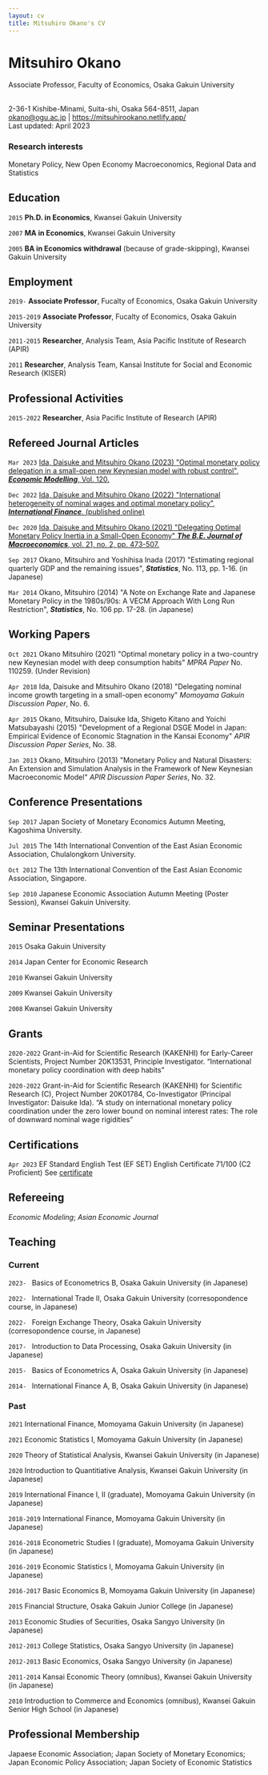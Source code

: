 ```yaml
---
layout: cv
title: Mitsuhiro Okano's CV
---
```

# Mitsuhiro Okano

Associate Professor, Faculty of Economics, Osaka Gakuin University

<div id="webaddress">
<br />
2-36-1 Kishibe-Minami, Suita-shi, Osaka 564-8511, Japan
<br />
<a href="okano@ogu.ac.jp">okano@ogu.ac.jp</a>
| <a href="https://mitsuhirookano.netlify.app/">https://mitsuhirookano.netlify.app/</a>
<br />
Last updated: April 2023
<br />
</div>


### Research interests

Monetary Policy, New Open Economy Macroeconomics, Regional Data and Statistics


## Education

`2015`
__Ph.D. in Economics__, Kwansei Gakuin University 

`2007`
__MA in Economics__, Kwansei Gakuin University 

`2005`
__BA in Economics withdrawal__ (because of grade-skipping), Kwansei Gakuin University 


## Employment

`2019-`
__Associate Professor__, Fucalty of Economics, Osaka Gakuin University

`2015-2019`
__Associate Professor__, Fucalty of Economics, Osaka Gakuin University

`2011-2015`
__Researcher__, Analysis Team, Asia Pacific Institute of Research (APIR)

`2011`
__Researcher__, Analysis Team, Kansai Institute for Social and Economic Research (KISER)


## Professional Activities

`2015-2022`
__Researcher__, Asia Pacific Institute of Research (APIR)


##  Refereed Journal Articles
`Mar 2023`
[Ida, Daisuke and Mitsuhiro Okano (2023) "Optimal monetary policy delegation in a small-open new Keynesian model with robust control", ___Economic Modelling___, Vol. 120.](https://doi.org/https://doi.org/10.1016/j.econmod.2022.106154)

`Dec 2022`
[Ida, Daisuke and Mitsuhiro Okano (2022) "International heterogeneity of nominal wages and optimal monetary policy", ___International Finance___. (published online)](https://doi.org/10.1111/infi.12429)

`Dec 2020`
[Ida, Daisuke and Mitsuhiro Okano (2021) "Delegating Optimal Monetary Policy Inertia in a Small-Open Economy" ___The B.E. Journal of Macroeconomics___, vol. 21, no. 2, pp. 473-507. ](https://doi.org/doi:10.1515/bejm-2020-0181)

`Sep 2017`
Okano, Mitsuhiro and Yoshihisa Inada (2017) "Estimating regional quarterly GDP and the remaining issues", ___Statistics___, No. 113, pp. 1-16. (in Japanese)

`Mar 2014`
Okano, Mitsuhiro (2014) "A Note on Exchange Rate and Japanese Monetary Policy in the 1980s/90s: A VECM Approach With Long Run Restriction", ___Statistics___, No. 106 pp. 17-28. (in Japanese)


## Working Papers

`Oct 2021`
Okano Mitsuhiro (2021) "Optimal monetary policy in a two-country new Keynesian model with deep consumption habits" _MPRA Paper_ No. 110259. (Under Revision)

`Apr 2018`
Ida, Daisuke and Mitsuhiro Okano (2018) "Delegating nominal income growth targeting in a small-open economy" _Momoyama Gakuin Discussion Paper_, No. 6.

`Apr 2015`
Okano, Mitsuhiro, Daisuke Ida, Shigeto Kitano and Yoichi Matsubayashi (2015) "Development of a Regional DSGE Model in Japan: Empirical Evidence of Economic Stagnation in the Kansai Economy" _APIR Discussion Paper Series_, No. 38.

`Jan 2013`
Okano, Mitsuhiro (2013) "Monetary Policy and Natural Disasters: An Extension and Simulation Analysis in the Framework of New Keynesian Macroeconomic Model" _APIR Discussion Paper Series_, No. 32.


## Conference Presentations

`Sep 2017`
Japan Society of Monetary Economics Autumn Meeting, Kagoshima University.

`Jul 2015`
The 14th International Convention of the East Asian Economic Association, Chulalongkorn University.

`Oct 2012`
The 13th International Convention of the East Asian Economic Association, Singapore.

`Sep 2010`
Japanese Economic Association Autumn Meeting (Poster Session), Kwansei Gakuin University.


## Seminar Presentations

`2015`
Osaka Gakuin University

`2014`
Japan Center for Economic Research

`2010`
Kwansei Gakuin University

`2009`
Kwansei Gakuin University

`2008`
Kwansei Gakuin University


## Grants

`2020-2022`
Grant-in-Aid for Scientific Research (KAKENHI) for Early-Career Scientists, Project Number 20K13531, Principle Investigator. “International monetary policy coordination with deep habits”

`2020-2022`
Grant-in-Aid for Scientific Research (KAKENHI) for Scientific Research (C), Project Number 20K01784, Co-Investigator (Principal Investigator: Daisuke Ida). “A study on international monetary policy coordination under the zero lower bound on nominal interest rates: The role of downward nominal wage rigidities”


## Certifications

`Apr 2023`
EF Standard English Test (EF SET) English Certificate 71/100 (C2 Proficient)
See [certificate](https://www.efset.org/cert/DahUa2)


## Refereeing

_Economic Modeling_; 
_Asian Economic Journal_


## Teaching

### Current
`2023- `
Basics of Econometrics B, Osaka Gakuin University (in Japanese)

`2022- `
International Trade II, Osaka Gakuin University (corresopondence course, in Japanese)

`2022- `
Foreign Exchange Theory, Osaka Gakuin University (corresopondence course, in Japanese)

`2017- `
Introduction to Data Processing, Osaka Gakuin University (in Japanese) 

`2015- ` 
Basics of Econometrics A, Osaka Gakuin University (in Japanese)

`2014- ` 
International Finance A, B, Osaka Gakuin University (in Japanese)

### Past

`2021` 
International Finance, Momoyama Gakuin University (in Japanese)

`2021`
Economic Statistics I, Momoyama Gakuin University (in Japanese)

`2020`
Theory of Statistical Analysis, Kwansei Gakuin University (in Japanese)

`2020` 
Introduction to Quantitiative Analysis, Kwansei Gakuin University (in Japanese)

`2019`
International Finance I, II (graduate), Momoyama Gakuin University (in Japanese)

`2018-2019` 
International Finance, Momoyama Gakuin University (in Japanese)

`2016-2018`
Econometric Studies I (graduate), Momoyama Gakuin University (in Japanese)

`2016-2019`
Economic Statistics I, Momoyama Gakuin University (in Japanese)

`2016-2017`
Basic Economics B, Momoyama Gakuin University (in Japanese)

`2015`
Financial Structure, Osaka Gakuin Junior College (in Japanese)

`2013`
Economic Studies of Securities, Osaka Sangyo University (in Japanese)

`2012-2013`
College Statistics, Osaka Sangyo University (in Japanese)

`2012-2013`
Basic Economics, Osaka Sangyo University (in Japanese)

`2011-2014`
Kansai Economic Theory (omnibus), Kwansei Gakuin University (in Japanese)

`2010`
Introduction to Commerce and Economics (omnibus), Kwansei Gakuin Senior High School (in Japanese)


## Professional Membership

Japaese Economic Association; 
Japan Society of Monetary Economics;
Japan Economic Policy Association;
Japan Society of Economic Statistics


<!-- ### Footer

Last updated: January 2023 -->


